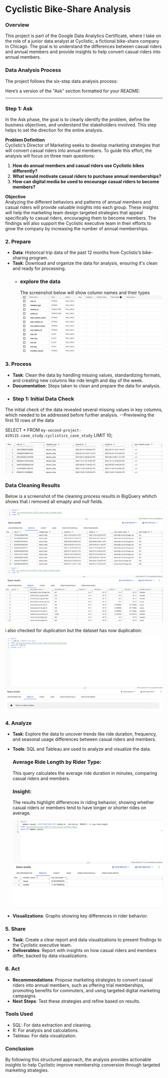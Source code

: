 # Cyclistic Bike-Share Analysis

### Overview
This project is part of the Google Data Analytics Certificate, where I take on the role of a junior data analyst at Cyclistic, a fictional bike-share company in Chicago. The goal is to understand the differences between casual riders and annual members and provide insights to help convert casual riders into annual members.

### Data Analysis Process
The project follows the six-step data analysis process:

Here’s a version of the "Ask" section formatted for your README:

---

### Step 1: Ask

In the Ask phase, the goal is to clearly identify the problem, define the business objectives, and understand the stakeholders involved. This step helps to set the direction for the entire analysis.

**Problem Definition**  
Cyclistic’s Director of Marketing seeks to develop marketing strategies that will convert casual riders into annual members. To guide this effort, the analysis will focus on three main questions:

1. **How do annual members and casual riders use Cyclistic bikes differently?**
2. **What would motivate casual riders to purchase annual memberships?**
3. **How can digital media be used to encourage casual riders to become members?**

**Objective**  
Analyzing the different behaviors and patterns of annual members and casual riders will provide valuable insights into each group. These insights will help the marketing team design targeted strategies that appeal specifically to casual riders, encouraging them to become members. The findings will also support the Cyclistic executive team in their efforts to grow the company by increasing the number of annual memberships.
### 2. **Prepare**
   - **Data**: Historical trip data of the past 12 months from Cyclistic’s bike-sharing program.
   - **Task**: Download and organize the data for analysis, ensuring it's clean and ready for processing.
     - ### explore the data
       The screenshot below will show column names and their types
       ![Data Cleaning Screenshot](https://github.com/yousifso/Cyclistic_case_study/blob/main/colum_names.png)


### 3. **Process**
   - **Task**: Clean the data by handling missing values, standardizing formats, and creating new columns like ride length and day of the week.
   - **Documentation**: Steps taken to clean and prepare the data for analysis.
   - ### Step 1: Initial Data Check
The initial check of the data revealed several missing values in key columns, which needed to be addressed before further analysis.
--Previewing the first 10 rows of the data

SELECT *
FROM `my-second-project-429115.case_study.cyclistics_case_study`
LIMIT 10;

![Data Cleaning Screenshot](https://github.com/yousifso/Cyclistic_case_study/blob/main/first_10_rows.png)

### Data Cleaning Results
Below is a screenshot of the cleaning process results in BigQuery whihch shows that i removed all emapty and null fields.

![Data Cleaning Screenshot](https://github.com/yousifso/Cyclistic_case_study/blob/main/after_cleaning1.png)
![Data Cleaning Screenshot](https://github.com/yousifso/Cyclistic_case_study/blob/main/after_cleaning2.png)

i also checked for duplication but the dataset has now duplication:

![Data Cleaning Screenshot](https://github.com/yousifso/Cyclistic_case_study/blob/main/check_for_duplication.png)

### 4. **Analyze**
   - **Task**:
     Explore the data to uncover trends like ride duration, frequency, and seasonal usage differences between casual riders and members.
   - **Tools**: SQL and Tableau are used to analyze and visualize the data.
     ### Average Ride Length by Rider Type:
        This query calculates the average ride duration in minutes, comparing casual riders and members.
     ### Insight:
      The results highlight differences in riding behavior,
        showing whether casual riders or members tend to have longer or shorter rides on average.

     ![Data Analyzing](https://github.com/yousifso/Cyclistic_case_study/blob/main/avg_ride_dur.png)
     
   - **Visualizations**: Graphs showing key differences in rider behavior.

### 5. **Share**
   - **Task**: Create a clear report and data visualizations to present findings to the Cyclistic executive team.
   - **Deliverables**: Report with insights on how casual riders and members differ, backed by data visualizations.

### 6. **Act**
   - **Recommendations**: Propose marketing strategies to convert casual riders into annual members, such as offering trial memberships, promoting benefits for commuters, and using targeted digital marketing campaigns.
   - **Next Steps**: Test these strategies and refine based on results.

### Tools Used
- SQL: For data extraction and cleaning.
- R: For analysis and calculations.
- Tableau: For data visualization.

### Conclusion
By following this structured approach, the analysis provides actionable insights to help Cyclistic improve membership conversion through targeted marketing strategies.
